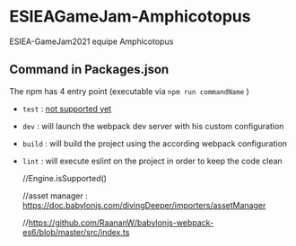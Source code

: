 # ESIEAGameJam-Amphicotopus
ESIEA-GameJam2021 equipe Amphicotopus

## Command in Packages.json
The npm has 4 entry point (executable via `npm run commandName` )
- `test` : [not supported yet](https://www.youtube.com/watch?v=Qaks25zJlcw)
- `dev` : will launch the webpack dev server with his custom configuration
- `build` : will build the project using the according webpack configuration
- `lint` : will execute eslint on the project in order to keep the code clean

    //Engine.isSupported()

    //asset manager : https://doc.babylonjs.com/divingDeeper/importers/assetManager

    //https://github.com/RaananW/babylonjs-webpack-es6/blob/master/src/index.ts